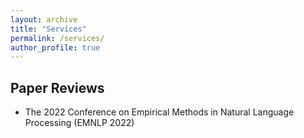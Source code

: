 ```yaml
---
layout: archive
title: "Services"
permalink: /services/
author_profile: true
---
```

## Paper Reviews
* The 2022 Conference on Empirical Methods in Natural Language Processing (EMNLP 2022)
